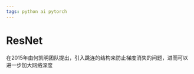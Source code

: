 ```yaml
---
tags: python ai pytorch 
---
```


# ResNet

在2015年由何凯明团队提出，引入跳连的结构来防止梯度消失的问题，进而可以进一步加大网络深度


```python

```

